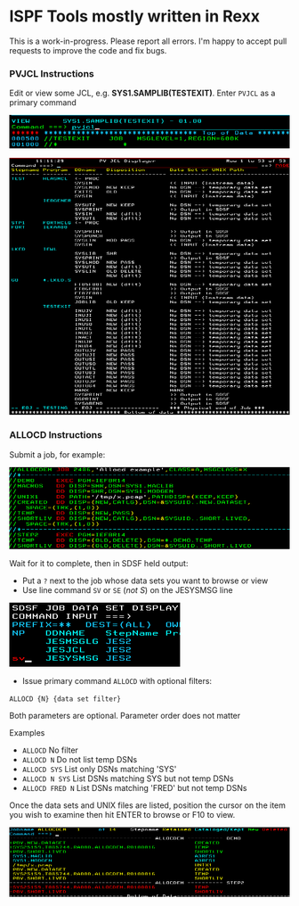 # ISPF Tools mostly written in Rexx #

This is a work-in-progress.  Please report all errors.  I'm happy to accept pull requests to improve the code and fix bugs.

### PVJCL Instructions ###

Edit or view some JCL, e.g. **SYS1.SAMPLIB(TESTEXIT)**. Enter `PVJCL` as a primary command

![JCL](PVJCL.jcl.png)

![Panel](PVJCL.panel.png)

### ALLOCD Instructions ###

Submit a job, for example:

![JCL](ALLOCDJ.png)

Wait for it to complete, then in SDSF held output:

- Put a `?` next to the job whose data sets you want to browse or view
- Use line command `SV` or `SE` (*not S*) on the JESYSMSG line

![SV](SVcommand.png)

- Issue primary command `ALLOCD` with optional filters:

`ALLOCD {N} {data set filter}`

Both parameters are optional. Parameter order does not matter

Examples

- `ALLOCD`          No filter
- `ALLOCD N`        Do not list temp DSNs
- `ALLOCD SYS`      List only DSNs matching 'SYS'
- `ALLOCD N SYS`    List DSNs matching SYS but not temp DSNs
- `ALLOCD FRED N`   List DSNs matching 'FRED' but not temp DSNs

Once the data sets and UNIX files are listed, position the cursor
on the item you wish to examine then hit ENTER to browse or F10 to view.

![Panel](ALLOCDP.png)

